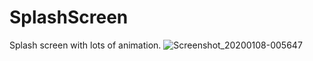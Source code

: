 # SplashScreen
Splash screen with lots of animation.
![Screenshot_20200108-005647](https://user-images.githubusercontent.com/35850688/71925571-5c90ef80-31b7-11ea-898e-8f10d61e437f.png)
